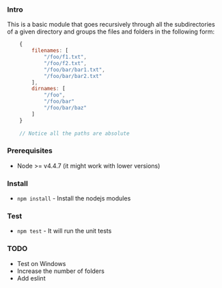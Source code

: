 ### Intro
This is a basic module that goes recursively through all the subdirectories of a given directory and groups the files and folders in the following form:

```javascript 
    {
        filenames: [
            "/foo/f1.txt",
            "/foo/f2.txt",
            "/foo/bar/bar1.txt",
            "/foo/bar/bar2.txt"
        ],
        dirnames: [
            "/foo",
            "/foo/bar"
            "/foo/bar/baz"
        ]
    }
    
    // Notice all the paths are absolute
```    

### Prerequisites
- Node >= v4.4.7 (it might work with lower versions)

### Install 
- `npm install` - Install the nodejs modules

### Test
- `npm test` - It will run the unit tests
   
### TODO 
- Test on Windows
- Increase the number of folders
- Add eslint
